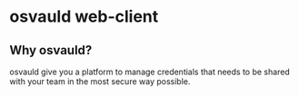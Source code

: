 # osvauld web-client

## Why osvauld?

osvauld give you a platform to manage credentials that needs to be shared with your team in the most secure way possible.

